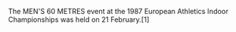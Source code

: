 The MEN'S 60 METRES event at the 1987 European Athletics Indoor Championships was held on 21 February.[1]
